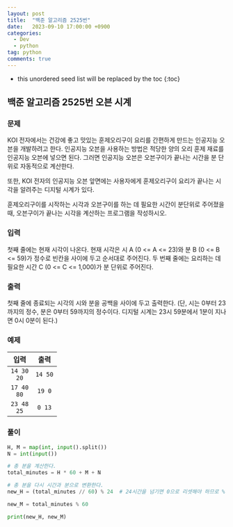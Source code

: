 ```yaml
---
layout: post
title:  "백준 알고리즘 2525번"
date:   2023-09-10 17:00:00 +0900
categories: 
  - Dev
  - python
tag: python
comments: true
---
```


* this unordered seed list will be replaced by the toc
{:toc}

## 백준 알고리즘 2525번 오븐 시계

### 문제

KOI 전자에서는 건강에 좋고 맛있는 훈제오리구이 요리를 간편하게 만드는 인공지능 오븐을 개발하려고 한다. 인공지능 오븐을 사용하는 방법은 적당한 양의 오리 훈제 재료를 인공지능 오븐에 넣으면 된다. 그러면 인공지능 오븐은 오븐구이가 끝나는 시간을 분 단위로 자동적으로 계산한다.  

또한, KOI 전자의 인공지능 오븐 앞면에는 사용자에게 훈제오리구이 요리가 끝나는 시각을 알려주는 디지털 시계가 있다.  

훈제오리구이를 시작하는 시각과 오븐구이를 하는 데 필요한 시간이 분단위로 주어졌을 때, 오븐구이가 끝나는 시각을 계산하는 프로그램을 작성하시오.

### 입력

첫째 줄에는 현재 시각이 나온다. 현재 시각은 시 A (0 <= A <= 23)와 분 B (0 <= B <= 59)가 정수로 빈칸을 사이에 두고 순서대로 주어진다. 두 번째 줄에는 요리하는 데 필요한 시간 C (0 <= C <= 1,000)가 분 단위로 주어진다.

### 출력

첫째 줄에 종료되는 시각의 시와 분을 공백을 사이에 두고 출력한다. (단, 시는 0부터 23까지의 정수, 분은 0부터 59까지의 정수이다. 디지털 시계는 23시 59분에서 1분이 지나면 0시 0분이 된다.)

### 예제

| 입력 | 출력 |
| :--: | :--: |
| `14 30` <br/> `20` | `14 50` |
| `17 40` <br/> `80` | `19 0` |
| `23 48` <br/> `25` | `0 13` |

### 풀이

```py
H, M = map(int, input().split())
N = int(input())

# 총 분을 계산한다.
total_minutes = H * 60 + M + N

# 총 분을 다시 시간과 분으로 변환한다.
new_H = (total_minutes // 60) % 24  # 24시간을 넘기면 0으로 리셋해야 하므로 % 24를 사용

new_M = total_minutes % 60

print(new_H, new_M)
```

